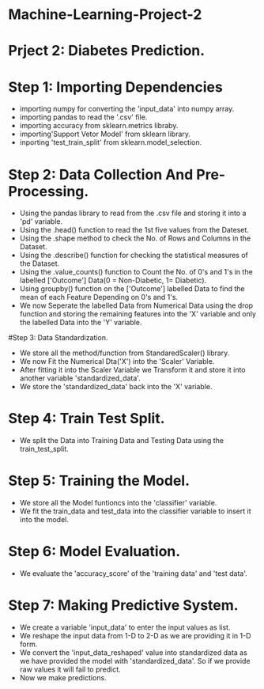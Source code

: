 # Machine-Learning-Project-2
# Prject 2: Diabetes Prediction.

# Step 1: Importing Dependencies
* importing numpy for converting the 'input_data' into numpy array.
* importing pandas to read the '.csv' file.
* importing accuracy from sklearn.metrics libraby.
* importing'Support Vetor Model' from sklearn library.
* inporting 'test_train_split' from sklearn.model_selection.

# Step 2: Data Collection And Pre-Processing.
* Using the pandas library to read from the .csv file and storing it into a 'pd' variable.
* Using the .head() function to read the 1st five values from the Dateset.
* Using the .shape method to check the No. of Rows and Columns in the Dataset.
* Using the .describe() function for checking the statistical measures of the Dataset.
* Using the .value_counts() function to Count the No. of 0's and 1's in the labelled ['Outcome'] Data(0 = Non-Diabetic, 1= Diabetic).
* Using groupby() function on the ['Outcome'] labelled Data to find the mean of each Feature Depending on 0's and 1's.
* We now Seperate the labelled Data from Numerical Data using the drop function and storing the remaining features into the 'X' variable and only the labelled Data into the 'Y' variable.

#Step 3: Data Standardization.
* We store all the method/function from StandaredScaler() library.
* We now Fit the Numerical Dta('X') into the 'Scaler' Variable.
* After fitting it into the Scaler Variable we Transform it and store it into another variable 'standardized_data'.
* We store the 'standardized_data' back into the 'X' variable.

# Step 4: Train Test Split.
* We split the Data into Training Data and Testing Data using the train_test_split.

# Step 5: Training the Model.
* We store all the Model funtioncs into the 'classifier' variable.
* We fit the train_data and test_data into the classifier variable to insert it into the model.

# Step 6: Model Evaluation.
* We evaluate the 'accuracy_score' of the 'training data' and 'test data'.

# Step 7: Making Predictive System.
* We create a variable 'input_data' to enter the input values as list.
* We reshape the input data from 1-D to 2-D as we are providing it in 1-D form.
* We convert the 'input_data_reshaped' value into standardized data as we have provided the model with 'standardized_data'. So if we provide raw values it will fail to predict.
* Now we make predictions.

